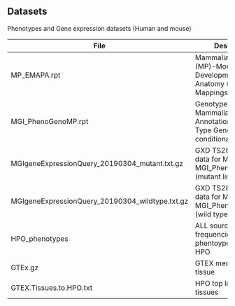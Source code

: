 ## Datasets

Phenotypes and Gene expression datasets (Human and mouse)

| File | Description | Source |
| --- | --- | --- |
|MP_EMAPA.rpt | Mammalian Phenotype (MP)-Mouse Developmental Anatomy (EMAPA) Mappings |[downloaded 01/03/2019; http://www.informatics.jax.org/downloads/reports/index.html#expression] |
| MGI_PhenoGenoMP.rpt | Genotypes and Mammalian Phenotype Annotations for Marker Type Genes excluding conditional mutations | [downloaded 01/03/2019; http://www.informatics.jax.org/downloads/reports/index.html#expression] |
| MGIgeneExpressionQuery_20190304_mutant.txt.gz | GXD TS28 expression data for MGI IDs in MGI_PhenoGenoMP.rpt (mutant lines) | [downloaded 04/03/2019; http://www.informatics.jax.org/gxd] |
| MGIgeneExpressionQuery_20190304_wildtype.txt.gz | GXD TS28 expression data for MGI IDs in MGI_PhenoGenoMP.rpt (wild type lines) | [downloaded 04/03/2019; http://www.informatics.jax.org/gxd] |
| HPO_phenotypes | ALL sources all frequencies genes to phentoypes file from HPO | [downloaded 19/02/2019; https://hpo.jax.org/app/download/annotation] |
| GTEx.gz | GTEX  median TPM by tissue | [dowloaded 02/12/2018; https://gtexportal.org/home/datasets] |
| GTEX.Tissues.to.HPO.txt | HPO top levels - GTEX tissues | manual mapping |

